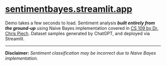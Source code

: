 # <a href="https://naivebayes.streamlit.app/" target="_blank" style="text-decoration: underline;">sentimentbayes.streamlit.app</a>

Demo takes a few seconds to load. Sentiment analysis **_built entirely from the ground-up_** using Naive Bayes implementation covered in [CS 109 by Dr. Chris Piech](https://naivebayes.streamlit.app/). Dataset samples generated by ChatGPT, and deployed via Streamlit.

---

**Disclaimer:** _Sentiment classification may be incorrect due to Naive Bayes implementation._
